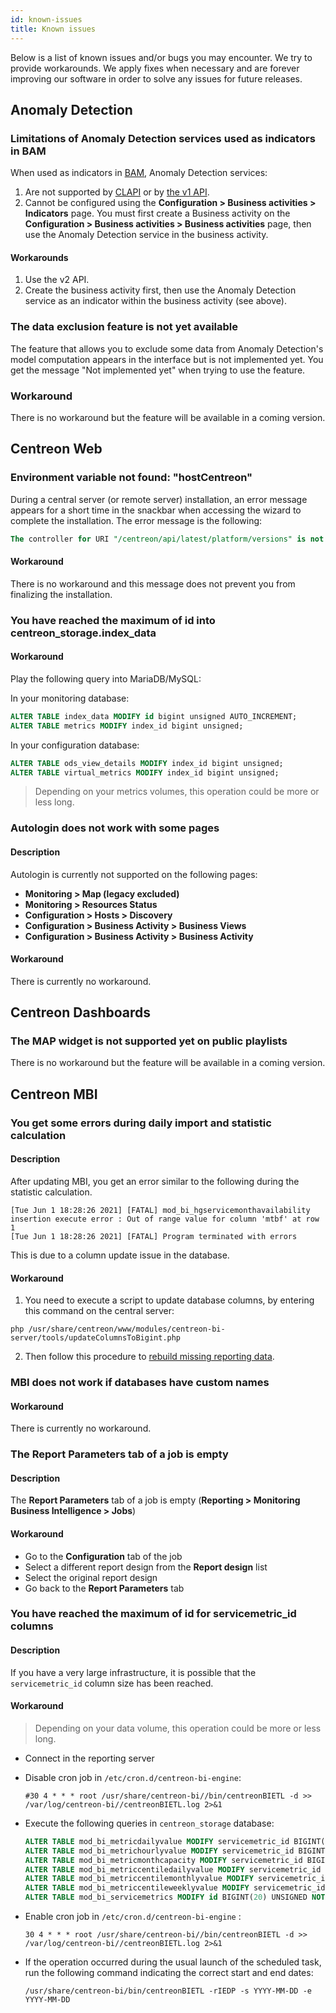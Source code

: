 ```yaml
---
id: known-issues
title: Known issues
---
```


Below is a list of known issues and/or bugs you may encounter.
We try to provide workarounds. We apply fixes when
necessary and are forever improving our software in order to solve any
issues for future releases.

## Anomaly Detection

### Limitations of Anomaly Detection services used as indicators in BAM

When used as indicators in [BAM](../service-mapping/introduction.md), Anomaly Detection services:

1. Are not supported by [CLAPI](../api/clapi.md) or by [the v1 API](../api/rest-api-v1.md).
2. Cannot be configured using the **Configuration > Business activities > Indicators** page. You must first create a Business activity on the **Configuration > Business activities > Business activities** page, then use the Anomaly Detection service in the business activity.

#### Workarounds

1. Use the v2 API.
2. Create the business activity first, then use the Anomaly Detection service as an indicator within the business activity (see above).

### The data exclusion feature is not yet available

The feature that allows you to exclude some data from Anomaly Detection's model computation appears in the interface but is not implemented yet. You get the message "Not implemented yet" when trying to use the feature.

### Workaround

There is no workaround but the feature will be available in a coming version.

## Centreon Web

### Environment variable not found: "hostCentreon"

During a central server (or remote server) installation, an error message appears for a short time in the snackbar when accessing the wizard to complete the installation. The error message is the following:

```sql
The controller for URI "/centreon/api/latest/platform/versions" is not callable: Environment variable not found: "hostCentreon".
```

#### Workaround

There is no workaround and this message does not prevent you from finalizing the installation.

### You have reached the maximum of id into centreon_storage.index_data

#### Workaround

Play the following query into MariaDB/MySQL:

In your monitoring database:
```sql
ALTER TABLE index_data MODIFY id bigint unsigned AUTO_INCREMENT;
ALTER TABLE metrics MODIFY index_id bigint unsigned;
```

In your configuration database:
```sql
ALTER TABLE ods_view_details MODIFY index_id bigint unsigned;
ALTER TABLE virtual_metrics MODIFY index_id bigint unsigned;
```

> Depending on your metrics volumes, this operation could be more or less long.

### Autologin does not work with some pages

#### Description

Autologin is currently not supported on the following pages:

* **Monitoring > Map (legacy excluded)**
* **Monitoring > Resources Status**
* **Configuration > Hosts > Discovery**
* **Configuration > Business Activity > Business Views**
* **Configuration > Business Activity > Business Activity**

#### Workaround

There is currently no workaround.

## Centreon Dashboards

### The MAP widget is not supported yet on public playlists

There is no workaround but the feature will be available in a coming version.

## Centreon MBI

### You get some errors during daily import and statistic calculation

#### Description

After updating MBI, you get an error similar to the following during the statistic calculation.

```shell
[Tue Jun 1 18:28:26 2021] [FATAL] mod_bi_hgservicemonthavailability insertion execute error : Out of range value for column 'mtbf' at row 1
[Tue Jun 1 18:28:26 2021] [FATAL] Program terminated with errors
```

This is due to a column update issue in the database.

#### Workaround

1. You need to execute a script to update database columns, by entering this command on the central server:

  ```shell
  php /usr/share/centreon/www/modules/centreon-bi-server/tools/updateColumnsToBigint.php
  ```

2. Then follow this procedure to [rebuild missing reporting data](../reporting/concepts.md#how-to-rebuild-missing-reporting-data).

### MBI does not work if databases have custom names

#### Workaround

There is currently no workaround.

### The Report Parameters tab of a job is empty

#### Description

The **Report Parameters** tab of a job is empty (**Reporting > Monitoring Business Intelligence > Jobs**)

#### Workaround

* Go to the **Configuration** tab of the job
* Select a different report design from the **Report design** list
* Select the original report design
* Go back to the **Report Parameters** tab

### You have reached the maximum of id for servicemetric_id columns

#### Description

If you have a very large infrastructure, it is possible that the `servicemetric_id` column size has been reached.

#### Workaround

> Depending on your data volume, this operation could be more or less long.

* Connect in the reporting server
* Disable cron job in `/etc/cron.d/centreon-bi-engine`:

    ```shell
    #30 4 * * * root /usr/share/centreon-bi//bin/centreonBIETL -d >> /var/log/centreon-bi//centreonBIETL.log 2>&1
    ```

* Execute the following queries in `centreon_storage` database:

    ```sql
    ALTER TABLE mod_bi_metricdailyvalue MODIFY servicemetric_id BIGINT(20) UNSIGNED NOT NULL;
    ALTER TABLE mod_bi_metrichourlyvalue MODIFY servicemetric_id BIGINT(20) UNSIGNED NOT NULL;
    ALTER TABLE mod_bi_metricmonthcapacity MODIFY servicemetric_id BIGINT(20) UNSIGNED NOT NULL;
    ALTER TABLE mod_bi_metriccentiledailyvalue MODIFY servicemetric_id BIGINT(20) UNSIGNED NOT NULL;
    ALTER TABLE mod_bi_metriccentilemonthlyvalue MODIFY servicemetric_id BIGINT(20) UNSIGNED NOT NULL;
    ALTER TABLE mod_bi_metriccentileweeklyvalue MODIFY servicemetric_id BIGINT(20) UNSIGNED NOT NULL;
    ALTER TABLE mod_bi_servicemetrics MODIFY id BIGINT(20) UNSIGNED NOT NULL AUTO_INCREMENT;
    ```

* Enable cron job in `/etc/cron.d/centreon-bi-engine` :

    ```shell
    30 4 * * * root /usr/share/centreon-bi//bin/centreonBIETL -d >> /var/log/centreon-bi//centreonBIETL.log 2>&1
    ```

* If the operation occurred during the usual launch of the scheduled task, run the following command indicating the correct start and end dates:

    ```shell
    /usr/share/centreon-bi/bin/centreonBIETL -rIEDP -s YYYY-MM-DD -e YYYY-MM-DD
    ```
